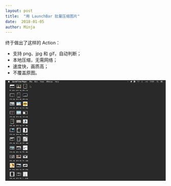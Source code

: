 ```yaml
---
layout: post
title:  "用 LaunchBar 批量压缩图片"
date:  2018-01-05
author: Minja
---
```


终于做出了这样的 Action：

- 支持 png、jpg 和 gif，自动判断；
- 本地压缩，无需网络；
- 速度快，画质高；
- 不覆盖原图。

![title](2018-01-04-new-20180104_174753.GIF)